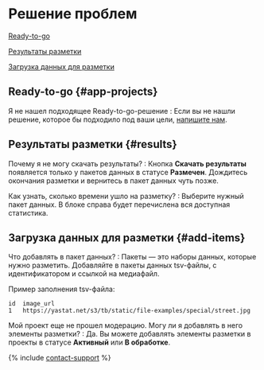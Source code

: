 # Решение проблем

[Ready-to-go](#app-projects)

[Результаты разметки](#results)

[Загрузка данных для разметки](#add-items)

## Ready-to-go {#app-projects}

Я не нашел подходящее Ready-to-go-решение
: Если вы не нашли решение, которое бы подходило под ваши цели, [напишите нам](https://toloka.ai/ru/docs/guide/troubleshooting/support.html#troubleshooting__new_1).

## Результаты разметки {#results}

Почему я не могу скачать результаты?
: Кнопка **Скачать результаты** появляется только у пакетов данных в статусе **Размечен**. Дождитесь окончания разметки и вернитесь в пакет данных чуть позже.

Как узнать, сколько времени ушло на разметку?
: Выберите нужный пакет данных. В блоке справа будет перечислена вся доступная статистика.

## Загрузка данных для разметки {#add-items}

Что добавлять в пакет данных?
: Пакеты — это наборы данных, которые нужно разметить. Добавляйте в пакеты данных tsv-файлы, с идентификатором и ссылкой на медиафайл.

  Пример заполнения tsv-файла:

  ```
  id  image_url
  1   https://yastat.net/s3/tb/static/file-examples/special/street.jpg
  ```

Мой проект еще не прошел модерацию. Могу ли я добавлять в него элементы разметки?
: Да. Вы можете добавлять элементы разметки в проекты в статусе **Активный** или **В обработке**.

{% include [contact-support](_includes/contact-support.md) %}